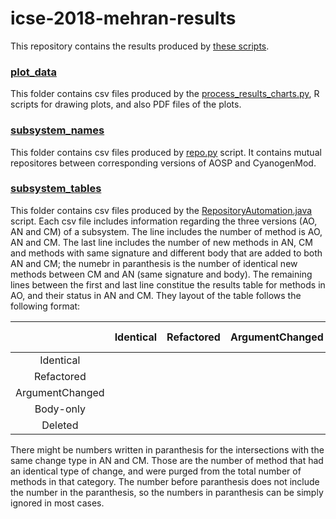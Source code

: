 # icse-2018-mehran-results

This repository contains the results produced by [these scripts](https://github.com/ualberta-se/mehran-android-evolution).
### [plot_data](plot_data)
This folder contains csv files produced by the [process_results_charts.py](https://github.com/ualberta-se/mehran-android-evolution/blob/master/python/process_results_charts.py), R scripts for drawing plots, and also PDF files of the plots.
### [subsystem_names](subsystem_names) 
This folder contains csv files produced by [repo.py](https://github.com/ualberta-se/mehran-android-evolution/blob/master/python/repo.py) script. It contains mutual repositores between corresponding versions of AOSP and CyanogenMod.
### [subsystem_tables](subsystem_tables) 
This folder contains csv files produced by the [RepositoryAutomation.java](https://github.com/ualberta-se/mehran-android-evolution/blob/master/java/src/ca/ualberta/mehran/androidevolution/repositories/RepositoryAutomation.java) script. Each csv file includes information regarding the three versions (AO, AN and CM) of a subsystem. The line includes the number of method is AO, AN and CM. The last line includes the number of new methods in AN, CM and methods with same signature and different body that are added to both AN and CM; the numebr in paranthesis is the number of identical new methods between CM and AN (same signature and body). The remaining lines between the first and last line constitue the results table for methods in AO, and their status in AN and CM. They layout of the table follows the following format:

|         | Identical | Refactored | ArgumentChanged | Body-only | Deleted | SUM |
|:-------:| :-------: |:--------------:| :---------:| :--------------:| :------:|:--: |
Identical |||||||
Refactored | |  | |  |  | |
ArgumentChanged | |  |  |  | | |
Body-only | |  | |  |  | |
Deleted | |  |  |  |  | |

There might be numbers written in paranthesis for the intersections with the same change type in AN and CM. Those are the number of method that had an identical type of change, and were purged from the total number of methods in that category. The number before paranthesis does not include the number in the paranthesis, so the numbers in paranthesis can be simply ignored in most cases.
